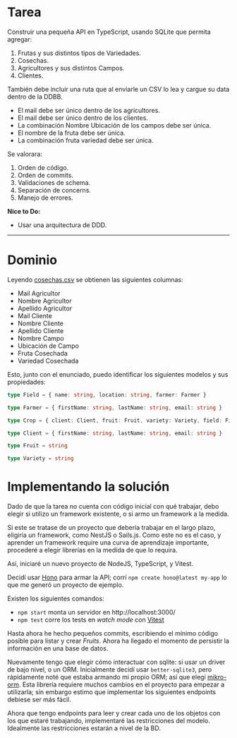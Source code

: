# Tarea
Construir una pequeña API en TypeScript, usando SQLite que permita agregar:

1. Frutas y sus distintos tipos de Variedades.
2. Cosechas.
3. Agricultores y sus distintos Campos.
4. Clientes.

También debe incluir una ruta que al enviarle un CSV lo lea y cargue su data dentro de la DDBB.

- El mail debe ser único dentro de los agricultores.
- El mail debe ser único dentro de los clientes.
- La combinación Nombre Ubicación de los campos debe ser única.
- El nombre de la fruta debe ser única.
- La combinación fruta variedad debe ser única.

Se valorara:

1. Orden de código.
2. Orden de commits.
3. Validaciones de schema.
4. Separación de concerns.
5. Manejo de errores.

**Nice to Do:**
- Usar una arquitectura de DDD.

---

# Dominio
Leyendo [cosechas.csv](./cosechas.csv) se obtienen las siguientes columnas:

- Mail Agricultor
- Nombre Agricultor
- Apellido Agricultor
- Mail Cliente
- Nombre Cliente
- Apellido Cliente
- Nombre Campo
- Ubicación de Campo
- Fruta Cosechada
- Variedad Cosechada

Esto, junto con el enunciado, puedo identificar los siguientes modelos y sus propiedades:

```typescript
type Field = { name: string, location: string, farmer: Farmer }

type Farmer = { firstName: string, lastName: string, email: string }

type Crop = { client: Client, fruit: Fruit, variety: Variety, field: Field }

type Client = { firstName: string, lastName: string, email: string }

type Fruit = string

type Variety = string
```


# Implementando la solución

Dado de que la tarea no cuenta con código inicial con qué trabajar, debo elegir si utilizo un framework existente, o si armo un framework a la medida.

Si este se tratase de un proyecto que debería trabajar en el largo plazo, eligiría un framework, como NestJS o Sails.js. Como este no es el caso, y aprender un framework require una curva de aprendizaje importante, procederé a elegir librerías en la medida de que lo requira.

Así, iniciaré un nuevo proyecto de NodeJS, TypeScript, y Vitest.

Decidí usar [Hono](https://hono.dev/) para armar la API; corrí `npm create hono@latest my-app` lo que me generó un proyecto de ejemplo.

Existen los siguientes comandos:
- `npm start` monta un servidor en http://localhost:3000/
- `npm test` corre los tests en _watch mode_ con [Vitest](https://vitest.dev/)

Hasta ahora he hecho pequeños commits, escribiendo el mínimo código posible para listar y crear _Fruits_. Ahora ha llegado el momento de persistir la información en una base de datos.

Nuevamente tengo que elegir cómo interactuar con sqlite: si usar un driver de bajo nivel, o un ORM. Inicialmente decidí usar `better-sqlite3`, pero rápidamente noté que estaba armando mi propio ORM; así que elegí [mikro-orm](https://mikro-orm.io/). Esta librería requiere muchos cambios en el proyecto para empezar a utilizarla; sin embargo estimo que implementar los siguientes endpoints debiese ser más fácil.

Ahora que tengo endpoints para leer y crear cada uno de los objetos con los que estaré trabajando, implementaré las restricciones del modelo. Idealmente las restricciones estarán a nivel de la BD.
